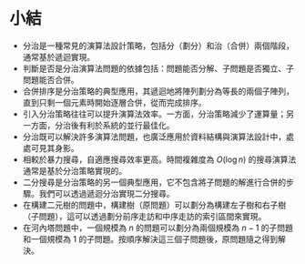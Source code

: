 # 小結

- 分治是一種常見的演算法設計策略，包括分（劃分）和治（合併）兩個階段，通常基於遞迴實現。
- 判斷是否是分治演算法問題的依據包括：問題能否分解、子問題是否獨立、子問題能否合併。
- 合併排序是分治策略的典型應用，其遞迴地將陣列劃分為等長的兩個子陣列，直到只剩一個元素時開始逐層合併，從而完成排序。
- 引入分治策略往往可以提升演算法效率。一方面，分治策略減少了運算量；另一方面，分治後有利於系統的並行最佳化。
- 分治既可以解決許多演算法問題，也廣泛應用於資料結構與演算法設計中，處處可見其身影。
- 相較於暴力搜尋，自適應搜尋效率更高。時間複雜度為 $O(\log n)$ 的搜尋演算法通常是基於分治策略實現的。
- 二分搜尋是分治策略的另一個典型應用，它不包含將子問題的解進行合併的步驟。我們可以透過遞迴分治實現二分搜尋。
- 在構建二元樹的問題中，構建樹（原問題）可以劃分為構建左子樹和右子樹（子問題），這可以透過劃分前序走訪和中序走訪的索引區間來實現。
- 在河內塔問題中，一個規模為 $n$ 的問題可以劃分為兩個規模為 $n-1$ 的子問題和一個規模為 $1$ 的子問題。按順序解決這三個子問題後，原問題隨之得到解決。
